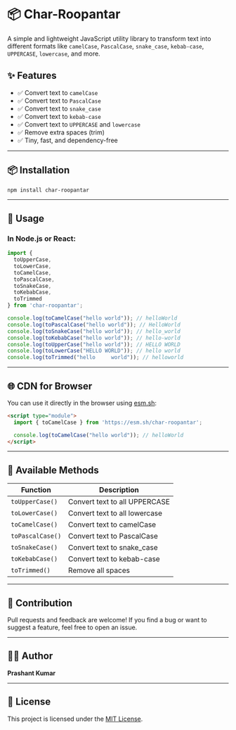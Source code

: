 
# 📦 Char-Roopantar

A simple and lightweight JavaScript utility library to transform text into different formats like `camelCase`, `PascalCase`, `snake_case`, `kebab-case`, `UPPERCASE`, `lowercase`, and more.



## ✨ Features

- ✅ Convert text to `camelCase`
- ✅ Convert text to `PascalCase`
- ✅ Convert text to `snake_case`
- ✅ Convert text to `kebab-case`
- ✅ Convert text to `UPPERCASE` and `lowercase`
- ✅ Remove extra spaces (trim)
- ✅ Tiny, fast, and dependency-free

---

## 📦 Installation

```bash
npm install char-roopantar
````

---

## 🚀 Usage

### In Node.js or React:

```js
import {
  toUpperCase,
  toLowerCase,
  toCamelCase,
  toPascalCase,
  toSnakeCase,
  toKebabCase,
  toTrimmed
} from 'char-roopantar';

console.log(toCamelCase("hello world")); // helloWorld
console.log(toPascalCase("hello world")); // HelloWorld
console.log(toSnakeCase("hello world")); // hello_world
console.log(toKebabCase("hello world")); // hello-world
console.log(toUpperCase("hello world")); // HELLO WORLD
console.log(toLowerCase("HELLO WORLD")); // hello world
console.log(toTrimmed("hello     world")); // helloworld
```

---

## 🌐 CDN for Browser

You can use it directly in the browser using [esm.sh](https://esm.sh):

```html
<script type="module">
  import { toCamelCase } from 'https://esm.sh/char-roopantar';

  console.log(toCamelCase("hello world")); // helloWorld
</script>
```

---

## 📁 Available Methods

| Function         | Description                   |
| ---------------- | ----------------------------- |
| `toUpperCase()`  | Convert text to all UPPERCASE |
| `toLowerCase()`  | Convert text to all lowercase |
| `toCamelCase()`  | Convert text to camelCase     |
| `toPascalCase()` | Convert text to PascalCase    |
| `toSnakeCase()`  | Convert text to snake\_case   |
| `toKebabCase()`  | Convert text to kebab-case    |
| `toTrimmed()`    | Remove all spaces             |

---

## 🔧 Contribution

Pull requests and feedback are welcome!
If you find a bug or want to suggest a feature, feel free to open an issue.

---

## 🧑‍💻 Author

**Prashant Kumar**

---

## 📄 License

This project is licensed under the [MIT License](LICENSE).



